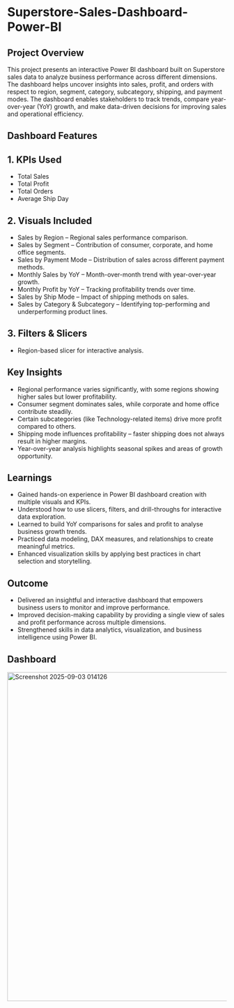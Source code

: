# Superstore-Sales-Dashboard-Power-BI
## Project Overview
This project presents an interactive Power BI dashboard built on Superstore sales data to analyze business performance across different dimensions. The dashboard helps uncover insights into sales, profit, and orders with respect to region, segment, category, subcategory, shipping, and payment modes.
The dashboard enables stakeholders to track trends, compare year-over-year (YoY) growth, and make data-driven decisions for improving sales and operational efficiency.

## Dashboard Features

## 1.	KPIs Used
- Total Sales
- Total Profit
- Total Orders
- Average Ship Day

## 2.	Visuals Included
-	Sales by Region – Regional sales performance comparison.
-	Sales by Segment – Contribution of consumer, corporate, and home office segments.
-	Sales by Payment Mode – Distribution of sales across different payment methods.
-	Monthly Sales by YoY – Month-over-month trend with year-over-year growth.
-	Monthly Profit by YoY – Tracking profitability trends over time.
-	Sales by Ship Mode – Impact of shipping methods on sales.
-	Sales by Category & Subcategory – Identifying top-performing and underperforming product lines.

## 3.	Filters & Slicers
-	Region-based slicer for interactive analysis.

## Key Insights
-	Regional performance varies significantly, with some regions showing higher sales but lower profitability.
-	Consumer segment dominates sales, while corporate and home office contribute steadily.
-	Certain subcategories (like Technology-related items) drive more profit compared to others.
-	Shipping mode influences profitability – faster shipping does not always result in higher margins.
-	Year-over-year analysis highlights seasonal spikes and areas of growth opportunity.

## Learnings
-	Gained hands-on experience in Power BI dashboard creation with multiple visuals and KPIs.
-	Understood how to use slicers, filters, and drill-throughs for interactive data exploration.
-	Learned to build YoY comparisons for sales and profit to analyse business growth trends.
-	Practiced data modeling, DAX measures, and relationships to create meaningful metrics.
-	Enhanced visualization skills by applying best practices in chart selection and storytelling.

## Outcome
-	Delivered an insightful and interactive dashboard that empowers business users to monitor and improve performance.
-	Improved decision-making capability by providing a single view of sales and profit performance across multiple dimensions.
-	Strengthened skills in data analytics, visualization, and business intelligence using Power BI.

## Dashboard
<img width="1339" height="754" alt="Screenshot 2025-09-03 014126" src="https://github.com/user-attachments/assets/4be085ce-afcb-4034-91a4-28e8dbc1363d" />
